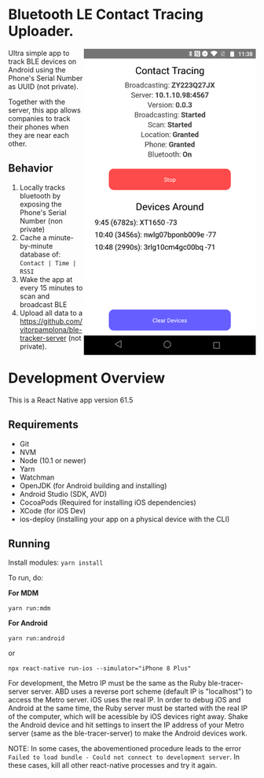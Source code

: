 # Bluetooth LE Contact Tracing Uploader.

<img align="right" src="./docs/preview.png" data-canonical-src="./docs/preview.png" width="350px"/>

Ultra simple app to track BLE devices on Android using the Phone's Serial Number as UUID (not private).

Together with the server, this app allows companies to track their phones when they are near each other.

## Behavior

1. Locally tracks bluetooth by exposing the Phone's Serial Number (non private)
2. Cache a minute-by-minute database of: `Contact | Time | RSSI`
3. Wake the app at every 15 minutes to scan and broadcast BLE
4. Upload all data to a https://github.com/vitorpamplona/ble-tracker-server (not private).

# Development Overview

This is a React Native app version 61.5

## Requirements

- Git
- NVM
- Node (10.1 or newer)
- Yarn
- Watchman
- OpenJDK (for Android building and installing)
- Android Studio (SDK, AVD)
- CocoaPods (Required for installing iOS dependencies)
- XCode (for iOS Dev)
- ios-deploy (installing your app on a physical device with the CLI)

## Running

Install modules:
`yarn install`

To run, do:

**For MDM**

```
yarn run:mdm
```

**For Android**

```
yarn run:android
```

or

```
npx react-native run-ios --simulator="iPhone 8 Plus"
```

For development, the Metro IP must be the same as the Ruby ble-tracer-server server. ABD uses a reverse port scheme (default IP is "localhost") to access the Metro server. iOS uses the real IP. In order to debug iOS and Android at the same time, the Ruby server must be started with the real IP of the computer, which will be acessible by iOS devices right away. Shake the Android device and hit settings to insert the IP address of your Metro server (same as the ble-tracer-server) to make the Android devices work. 

NOTE: In some cases, the abovementioned procedure leads to the error `Failed to load bundle - Could not connect to development server`. In these cases, kill all other react-native processes and try it again.
